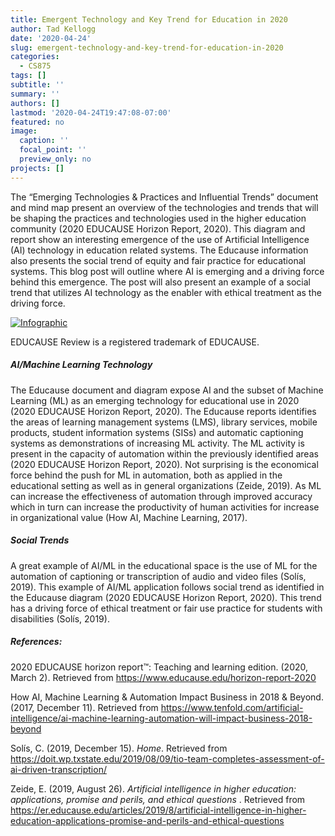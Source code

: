 ```yaml
---
title: Emergent Technology and Key Trend for Education in 2020
author: Tad Kellogg
date: '2020-04-24'
slug: emergent-technology-and-key-trend-for-education-in-2020
categories:
  - CS875
tags: []
subtitle: ''
summary: ''
authors: []
lastmod: '2020-04-24T19:47:08-07:00'
featured: no
image:
  caption: ''
  focal_point: ''
  preview_only: no
projects: []
---
```

The “Emerging Technologies & Practices and Influential Trends” document and mind map present an overview of the technologies and trends that will be shaping the practices and technologies used in the higher education community (2020 EDUCAUSE Horizon Report, 2020). This diagram and report show an interesting emergence of the use of Artificial Intelligence (AI)  technology in education related systems. The Educause information also presents the social trend of equity and fair practice for educational systems. This blog post will outline where AI is emerging and a driving force behind this emergence. The post will also present an example of a social trend that utilizes AI technology as the enabler with ethical treatment as the driving force.
  
<p>
<a href="https://er.educause.edu/-/media/files/library/2020/3/2020_horizon_report_infographic.pdf?la=en&hash=66854F48297FEB53724C25A93E7475355EE6D4E3" title="Redirect to Image Source">
<img src="/post/2020-04-24-emergent-technology-and-key-trend-for-education-in-2020_files/HorizonR2020infographic3.jpg" alt="Infographic" />
</a>
</p>

EDUCAUSE Review is a registered trademark of EDUCAUSE. 

##### AI/Machine Learning Technology

The Educause document and diagram expose AI and the subset of Machine Learning (ML) as an emerging technology for educational use in 2020 (2020 EDUCAUSE Horizon Report, 2020).  The Educause reports identifies the areas of learning management systems (LMS), library services, mobile products, student information systems (SISs) and automatic captioning systems as demonstrations of increasing ML activity. The ML activity is present in the capacity of automation within the previously identified areas (2020 EDUCAUSE Horizon Report, 2020).  Not surprising is the economical force behind the push for ML in automation, both as applied in the educational setting as well as in general organizations (Zeide, 2019). As ML can increase the effectiveness of automation through improved accuracy which in turn can increase the productivity of human activities for increase in organizational value (How AI, Machine Learning, 2017).

##### Social Trends
A great example of AI/ML in the educational space is the use of ML for the automation of captioning or transcription of audio and video files (Solís, 2019). This example of AI/ML application follows social trend as identified in the Educause diagram (2020 EDUCAUSE Horizon Report, 2020). This trend has a driving force of ethical treatment or fair use practice for students with disabilities (Solís, 2019).

##### References:

2020 EDUCAUSE horizon report™: Teaching and learning edition. (2020, March 2). Retrieved from https://www.educause.edu/horizon-report-2020

How AI, Machine Learning & Automation Impact Business in 2018 & Beyond. (2017, December 11). Retrieved from https://www.tenfold.com/artificial-intelligence/ai-machine-learning-automation-will-impact-business-2018-beyond

Solís, C. (2019, December 15). <i>Home</i>. Retrieved from https://doit.wp.txstate.edu/2019/08/09/tio-team-completes-assessment-of-ai-driven-transcription/

Zeide, E. (2019, August 26). <i>Artificial intelligence in higher education: applications, promise and perils, and ethical questions </i>. Retrieved from https://er.educause.edu/articles/2019/8/artificial-intelligence-in-higher-education-applications-promise-and-perils-and-ethical-questions